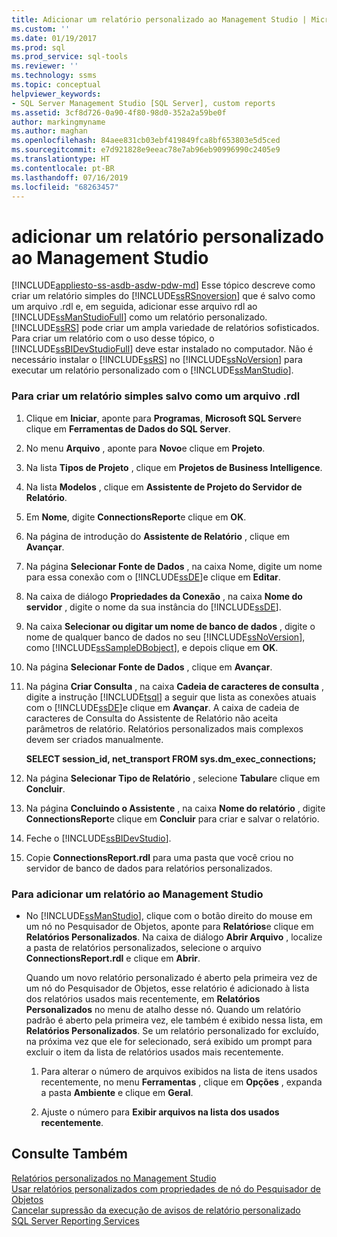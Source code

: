 ```yaml
---
title: Adicionar um relatório personalizado ao Management Studio | Microsoft Docs
ms.custom: ''
ms.date: 01/19/2017
ms.prod: sql
ms.prod_service: sql-tools
ms.reviewer: ''
ms.technology: ssms
ms.topic: conceptual
helpviewer_keywords:
- SQL Server Management Studio [SQL Server], custom reports
ms.assetid: 3cf8d726-0a90-4f80-98d0-352a2a59be0f
author: markingmyname
ms.author: maghan
ms.openlocfilehash: 84aee831cb03ebf419849fca8bf653803e5d5ced
ms.sourcegitcommit: e7d921828e9eeac78e7ab96eb90996990c2405e9
ms.translationtype: HT
ms.contentlocale: pt-BR
ms.lasthandoff: 07/16/2019
ms.locfileid: "68263457"
---
```

# <a name="add-a-custom-report-to-management-studio"></a>adicionar um relatório personalizado ao Management Studio
[!INCLUDE[appliesto-ss-asdb-asdw-pdw-md](../../includes/appliesto-ss-asdb-asdw-pdw-md.md)]
Esse tópico descreve como criar um relatório simples do [!INCLUDE[ssRSnoversion](../../includes/ssrsnoversion-md.md)] que é salvo como um arquivo .rdl e, em seguida, adicionar esse arquivo rdl ao [!INCLUDE[ssManStudioFull](../../includes/ssmanstudiofull-md.md)] como um relatório personalizado. [!INCLUDE[ssRS](../../includes/ssrs.md)] pode criar um ampla variedade de relatórios sofisticados. Para criar um relatório com o uso desse tópico, o [!INCLUDE[ssBIDevStudioFull](../../includes/ssbidevstudiofull_md.md)] deve estar instalado no computador. Não é necessário instalar o [!INCLUDE[ssRS](../../includes/ssrs.md)] no [!INCLUDE[ssNoVersion](../../includes/ssnoversion-md.md)] para executar um relatório personalizado com o [!INCLUDE[ssManStudio](../../includes/ssmanstudio-md.md)].  
  
 
### <a name="to-create-a-simple-report-saved-as-an-rdl-file"></a>Para criar um relatório simples salvo como um arquivo .rdl  
  
1.  Clique em **Iniciar**, aponte para **Programas**, **Microsoft SQL Server**e clique em **Ferramentas de Dados do SQL Server**.  
  
2.  No menu **Arquivo** , aponte para **Novo**e clique em **Projeto**.  
  
3.  Na lista **Tipos de Projeto** , clique em **Projetos de Business Intelligence**.  
  
4.  Na lista **Modelos** , clique em **Assistente de Projeto do Servidor de Relatório**.  
  
5.  Em **Nome**, digite **ConnectionsReport**e clique em **OK**.  
  
6.  Na página de introdução do **Assistente de Relatório** , clique em **Avançar**.  
  
7.  Na página **Selecionar Fonte de Dados** , na caixa Nome, digite um nome para essa conexão com o [!INCLUDE[ssDE](../../includes/ssde_md.md)]e clique em **Editar**.  
  
8.  Na caixa de diálogo **Propriedades da Conexão** , na caixa **Nome do servidor** , digite o nome da sua instância do [!INCLUDE[ssDE](../../includes/ssde_md.md)].  
  
9. Na caixa **Selecionar ou digitar um nome de banco de dados** , digite o nome de qualquer banco de dados no seu [!INCLUDE[ssNoVersion](../../includes/ssnoversion-md.md)], como [!INCLUDE[ssSampleDBobject](../../includes/sssampledbobject-md.md)], e depois clique em **OK**.  
  
10. Na página **Selecionar Fonte de Dados** , clique em **Avançar**.  
  
11. Na página **Criar Consulta** , na caixa **Cadeia de caracteres de consulta** , digite a instrução [!INCLUDE[tsql](../../includes/tsql-md.md)] a seguir que lista as conexões atuais com o [!INCLUDE[ssDE](../../includes/ssde_md.md)]e clique em **Avançar**. A caixa de cadeia de caracteres de Consulta do Assistente de Relatório não aceita parâmetros de relatório. Relatórios personalizados mais complexos devem ser criados manualmente.  
  
    **SELECT session_id, net_transport FROM sys.dm_exec_connections;**  
  
12. Na página **Selecionar Tipo de Relatório** , selecione **Tabular**e clique em **Concluir**.  
  
13. Na página **Concluindo o Assistente** , na caixa **Nome do relatório** , digite **ConnectionsReport**e clique em **Concluir** para criar e salvar o relatório.  
  
14. Feche o [!INCLUDE[ssBIDevStudio](../../includes/ssbidevstudio-md.md)].  
  
15. Copie **ConnectionsReport.rdl** para uma pasta que você criou no servidor de banco de dados para relatórios personalizados.  
  
### <a name="to-add-a-report-to-management-studio"></a>Para adicionar um relatório ao Management Studio  
  
-   No [!INCLUDE[ssManStudio](../../includes/ssmanstudio-md.md)], clique com o botão direito do mouse em um nó no Pesquisador de Objetos, aponte para **Relatórios**e clique em **Relatórios Personalizados**. Na caixa de diálogo **Abrir Arquivo** , localize a pasta de relatórios personalizados, selecione o arquivo **ConnectionsReport.rdl** e clique em **Abrir**.  
  
    Quando um novo relatório personalizado é aberto pela primeira vez de um nó do Pesquisador de Objetos, esse relatório é adicionado à lista dos relatórios usados mais recentemente, em **Relatórios Personalizados** no menu de atalho desse nó. Quando um relatório padrão é aberto pela primeira vez, ele também é exibido nessa lista, em **Relatórios Personalizados**. Se um relatório personalizado for excluído, na próxima vez que ele for selecionado, será exibido um prompt para excluir o item da lista de relatórios usados mais recentemente.  
  
    1.  Para alterar o número de arquivos exibidos na lista de itens usados recentemente, no menu **Ferramentas** , clique em **Opções** , expanda a pasta **Ambiente** e clique em **Geral**.  
  
    2.  Ajuste o número para **Exibir arquivos na lista dos usados recentemente**.  
  
## <a name="see-also"></a>Consulte Também  
[Relatórios personalizados no Management Studio](../../ssms/object/custom-reports-in-management-studio.md)  
[Usar relatórios personalizados com propriedades de nó do Pesquisador de Objetos](../../ssms/object/use-custom-reports-with-object-explorer-node-properties.md)  
[Cancelar supressão da execução de avisos de relatório personalizado](../../ssms/object/unsuppress-run-custom-report-warnings.md)  
[SQL Server Reporting Services](../../reporting-services/create-deploy-and-manage-mobile-and-paginated-reports.md)  
  
